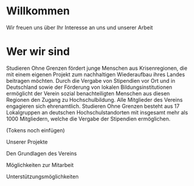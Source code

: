 # Willkommen

Wir freuen uns über Ihr Interesse an uns und unserer Arbeit

# Wer wir sind

Studieren Ohne Grenzen fördert junge Menschen aus Krisenregionen, die mit einem eigenen Projekt zum nachhaltigen Wiederaufbau ihres Landes beitragen möchten. Durch die Vergabe von Stipendien vor Ort und in Deutschland sowie der Förderung von lokalen Bildungsinstitutionen ermöglicht der Verein sozial benachteiligten Menschen aus diesen Regionen den Zugang zu Hochschulbildung. Alle Mitglieder des Vereins engagieren sich ehrenamtlich. Studieren Ohne Grenzen besteht aus 17 Lokalgruppen an deutschen Hochschulstandorten mit insgesamt mehr als 1000 Mitgliedern, welche die Vergabe der Stipendien ermöglichen.


(Tokens noch einfügen)

Unserer Projekte

Den Grundlagen des Vereins

Möglichkeiten zur Mitarbeit

Unterstützungsmöglichkeiten
